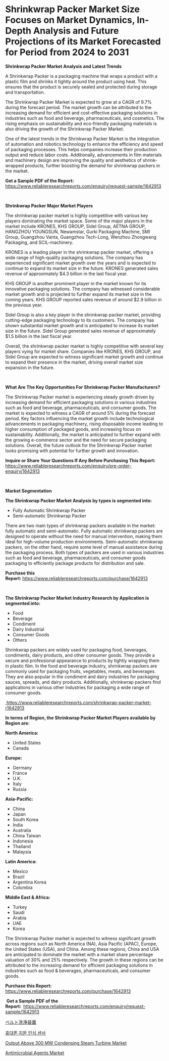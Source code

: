 <p><h1>Shrinkwrap Packer Market Size Focuses on Market Dynamics, In-Depth Analysis and Future Projections of its Market Forecasted for Period from 2024 to 2031</h1></p><p><strong>Shrinkwrap Packer Market Analysis and Latest Trends</strong></p>
<p><p>A Shrinkwrap Packer is a packaging machine that wraps a product with a plastic film and shrinks it tightly around the product using heat. This ensures that the product is securely sealed and protected during storage and transportation.</p><p>The Shrinkwrap Packer Market is expected to grow at a CAGR of 9.7% during the forecast period. The market growth can be attributed to the increasing demand for efficient and cost-effective packaging solutions in industries such as food and beverage, pharmaceuticals, and cosmetics. The rising emphasis on sustainability and eco-friendly packaging materials is also driving the growth of the Shrinkwrap Packer Market.</p><p>One of the latest trends in the Shrinkwrap Packer Market is the integration of automation and robotics technology to enhance the efficiency and speed of packaging processes. This helps companies increase their production output and reduce labor costs. Additionally, advancements in film materials and machinery design are improving the quality and aesthetics of shrink-wrapped products, further boosting the demand for shrinkwrap packers in the market.</p></p>
<p><strong>Get a Sample PDF of the Report:&nbsp;</strong> <a href="https://www.reliableresearchreports.com/enquiry/request-sample/1642913">https://www.reliableresearchreports.com/enquiry/request-sample/1642913</a></p>
<p>&nbsp;</p>
<p><strong>Shrinkwrap Packer Major Market Players</strong></p>
<p><p>The shrinkwrap packer market is highly competitive with various key players dominating the market space. Some of the major players in the market include KRONES, KHS GROUP, Sidel Group, AETNA GROUP, HANGZHOU YOUNGSUN, Newamstar, Gurki Packaging Machine, SMI Group, Guangzhou Vanta, Guangzhou Tech-Long, Wenzhou Zhongwang Packaging, and SCIL-machinery.</p><p>KRONES is a leading player in the shrinkwrap packer market, offering a wide range of high-quality packaging solutions. The company has experienced significant market growth over the years and is expected to continue to expand its market size in the future. KRONES generated sales revenue of approximately $4.3 billion in the last fiscal year.</p><p>KHS GROUP is another prominent player in the market known for its innovative packaging solutions. The company has witnessed considerable market growth and is projected to further expand its market size in the coming years. KHS GROUP reported sales revenue of around $2.9 billion in the previous year.</p><p>Sidel Group is also a key player in the shrinkwrap packer market, providing cutting-edge packaging technology to its customers. The company has shown substantial market growth and is anticipated to increase its market size in the future. Sidel Group generated sales revenue of approximately $1.5 billion in the last fiscal year.</p><p>Overall, the shrinkwrap packer market is highly competitive with several key players vying for market share. Companies like KRONES, KHS GROUP, and Sidel Group are expected to witness significant market growth and continue to expand their presence in the market, driving overall market size expansion in the future.</p></p>
<p>&nbsp;</p>
<p><strong>What Are The Key Opportunities For Shrinkwrap Packer Manufacturers?</strong></p>
<p><p>The Shrinkwrap Packer market is experiencing steady growth driven by increasing demand for efficient packaging solutions in various industries such as food and beverage, pharmaceuticals, and consumer goods. The market is expected to witness a CAGR of around 5% during the forecast period. Key factors influencing the market growth include technological advancements in packaging machinery, rising disposable income leading to higher consumption of packaged goods, and increasing focus on sustainability. Additionally, the market is anticipated to further expand with the growing e-commerce sector and the need for secure packaging solutions. Overall, the future outlook for the Shrinkwrap Packer market looks promising with potential for further growth and innovation.</p></p>
<p><strong>Inquire or Share Your Questions If Any Before Purchasing This Report:</strong> <a href="https://www.reliableresearchreports.com/enquiry/pre-order-enquiry/1642913">https://www.reliableresearchreports.com/enquiry/pre-order-enquiry/1642913</a></p>
<p>&nbsp;</p>
<p><strong>Market Segmentation</strong></p>
<p><strong>The Shrinkwrap Packer Market Analysis by types is segmented into:</strong></p>
<p><ul><li>Fully Automatic Shrinkwrap Packer</li><li>Semi-automatic Shrinkwrap Packer</li></ul></p>
<p><p>There are two main types of shrinkwrap packers available in the market: fully automatic and semi-automatic. Fully automatic shrinkwrap packers are designed to operate without the need for manual intervention, making them ideal for high-volume production environments. Semi-automatic shrinkwrap packers, on the other hand, require some level of manual assistance during the packaging process. Both types of packers are used in various industries such as food and beverage, pharmaceuticals, and consumer goods packaging to efficiently package products for distribution and sale.</p></p>
<p><strong>Purchase this Report:&nbsp;</strong><a href="https://www.reliableresearchreports.com/purchase/1642913">https://www.reliableresearchreports.com/purchase/1642913</a></p>
<p>&nbsp;</p>
<p><strong>The Shrinkwrap Packer Market Industry Research by Application is segmented into:</strong></p>
<p><ul><li>Food</li><li>Beverage</li><li>Condiment</li><li>Dairy Industrial</li><li>Consumer Goods</li><li>Others</li></ul></p>
<p><p>Shrinkwrap packers are widely used for packaging food, beverages, condiments, dairy products, and other consumer goods. They provide a secure and professional appearance to products by tightly wrapping them in plastic film. In the food and beverage industry, shrinkwrap packers are commonly used for packaging fruits, vegetables, meats, and beverages. They are also popular in the condiment and dairy industries for packaging sauces, spreads, and dairy products. Additionally, shrinkwrap packers find applications in various other industries for packaging a wide range of consumer goods.</p></p>
<p><a href="https://www.reliableresearchreports.com/shrinkwrap-packer-market-r1642913">&nbsp;https://www.reliableresearchreports.com/shrinkwrap-packer-market-r1642913</a></p>
<p><strong>In terms of Region, the Shrinkwrap Packer Market Players available by Region are:</strong></p>
<p>
    <p> <strong> North America: </strong>
        <ul>
            <li>United States</li>
            <li>Canada</li>
        </ul>
        </p> 
    <p> <strong> Europe: </strong>
        <ul>
            <li>Germany</li>
            <li>France</li>
            <li>U.K.</li>
            <li>Italy</li>
            <li>Russia</li>
        </ul>
        </p> 
    <p> <strong> Asia-Pacific: </strong>
        <ul>
            <li>China</li>
            <li>Japan</li>
            <li>South Korea</li>
            <li>India</li>
            <li>Australia</li>
            <li>China Taiwan</li>
            <li>Indonesia</li>
            <li>Thailand</li>
            <li>Malaysia</li>
        </ul>
        </p> 
    <p> <strong> Latin America: </strong>
        <ul>
            <li>Mexico</li>
            <li>Brazil</li>
            <li>Argentina Korea</li>
            <li>Colombia</li>
        </ul>
        </p> 
    <p> <strong> Middle East & Africa: </strong>
        <ul>
            <li>Turkey</li>
            <li>Saudi</li>
            <li>Arabia</li>
            <li>UAE</li>
            <li>Korea</li>
        </ul>
    </p>
    </p>
<p><p>The Shrinkwrap Packer market is expected to witness significant growth across regions such as North America (NA), Asia Pacific (APAC), Europe, the United States (USA), and China. Among these regions, China and USA are anticipated to dominate the market with a market share percentage valuation of 30% and 25% respectively. The growth in these regions can be attributed to the increasing demand for efficient packaging solutions in industries such as food & beverages, pharmaceuticals, and consumer goods.</p></p>
<p><strong>Purchase this Report: </strong><a href="https://www.reliableresearchreports.com/purchase/1642913">https://www.reliableresearchreports.com/purchase/1642913</a></p>
<p>&nbsp;<strong>Get a Sample PDF of the Report:&nbsp;&nbsp;</strong><a href="https://www.reliableresearchreports.com/enquiry/request-sample/1642913">https://www.reliableresearchreports.com/enquiry/request-sample/1642913</a></p>
<p><strong></strong></p>
<p><p><a href="https://github.com/DanykaKilback/Market-Research-Report-List-1/blob/main/1838383113964.md">ベルト洗浄装置</a></p><p><a href="https://github.com/nuekbpymrrz5/Market-Research-Report-List-2/blob/main/2866080124329.md">휴대폰 지문 인식 센서</a></p><p><a href="https://github.com/wusalecollins540tpqoz/Market-Research-Report-List-2/blob/main/output-above-300-mw-condensing-steam-turbine-market.md">Output Above 300 MW Condensing Steam Turbine Market</a></p><p><a href="https://github.com/pjcfca/Market-Research-Report-List-3/blob/main/antimicrobial-agents-market.md">Antimicrobial Agents Market</a></p></p>